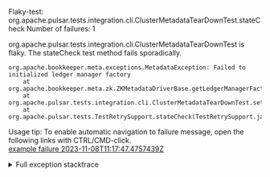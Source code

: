         
Flaky-test: org.apache.pulsar.tests.integration.cli.ClusterMetadataTearDownTest.stateCheck
Number of failures: 1

org.apache.pulsar.tests.integration.cli.ClusterMetadataTearDownTest is flaky. The stateCheck test method fails sporadically.

```
org.apache.bookkeeper.meta.exceptions.MetadataException: Failed to initialized ledger manager factory
	at org.apache.bookkeeper.meta.zk.ZKMetadataDriverBase.getLedgerManagerFactory(ZKMetadataDriverBase.java:262)
	at org.apache.pulsar.tests.integration.cli.ClusterMetadataTearDownTest.setup(ClusterMetadataTearDownTest.java:107)
	at org.apache.pulsar.tests.TestRetrySupport.stateCheck(TestRetrySupport.java:60)
```

Usage tip: To enable automatic navigation to failure message, open the following links with CTRL/CMD-click.  
[example failure 2023-11-08T11:17:47.4757439Z](https://github.com/apache/pulsar/actions/runs/6797173293/job/18479363687#step:12:6417)  


<details>
<summary>Full exception stacktrace</summary>
<code><pre>
org.apache.bookkeeper.meta.exceptions.MetadataException: Failed to initialized ledger manager factory
	at org.apache.bookkeeper.meta.zk.ZKMetadataDriverBase.getLedgerManagerFactory(ZKMetadataDriverBase.java:262)
	at org.apache.pulsar.tests.integration.cli.ClusterMetadataTearDownTest.setup(ClusterMetadataTearDownTest.java:107)
	at org.apache.pulsar.tests.TestRetrySupport.stateCheck(TestRetrySupport.java:60)
	at java.base/jdk.internal.reflect.NativeMethodAccessorImpl.invoke0(Native Method)
	at java.base/jdk.internal.reflect.NativeMethodAccessorImpl.invoke(NativeMethodAccessorImpl.java:77)
	at java.base/jdk.internal.reflect.DelegatingMethodAccessorImpl.invoke(DelegatingMethodAccessorImpl.java:43)
	at java.base/java.lang.reflect.Method.invoke(Method.java:568)
	at org.testng.internal.invokers.MethodInvocationHelper.invokeMethod(MethodInvocationHelper.java:139)
	at org.testng.internal.invokers.MethodInvocationHelper.invokeMethodConsideringTimeout(MethodInvocationHelper.java:69)
	at org.testng.internal.invokers.ConfigInvoker.invokeConfigurationMethod(ConfigInvoker.java:361)
	at org.testng.internal.invokers.ConfigInvoker.invokeConfigurations(ConfigInvoker.java:296)
	at org.testng.internal.invokers.TestInvoker.runConfigMethods(TestInvoker.java:823)
	at org.testng.internal.invokers.TestInvoker.invokeMethod(TestInvoker.java:590)
	at org.testng.internal.invokers.TestInvoker.retryFailed(TestInvoker.java:263)
	at org.testng.internal.invokers.MethodRunner.runInSequence(MethodRunner.java:62)
	at org.testng.internal.invokers.TestInvoker$MethodInvocationAgent.invoke(TestInvoker.java:969)
	at org.testng.internal.invokers.TestInvoker.invokeTestMethods(TestInvoker.java:194)
	at org.testng.internal.invokers.TestMethodWorker.invokeTestMethods(TestMethodWorker.java:148)
	at org.testng.internal.invokers.TestMethodWorker.run(TestMethodWorker.java:128)
	at java.base/java.util.ArrayList.forEach(ArrayList.java:1511)
	at org.testng.TestRunner.privateRun(TestRunner.java:829)
	at org.testng.TestRunner.run(TestRunner.java:602)
	at org.testng.SuiteRunner.runTest(SuiteRunner.java:437)
	at org.testng.SuiteRunner.runSequentially(SuiteRunner.java:431)
	at org.testng.SuiteRunner.privateRun(SuiteRunner.java:391)
	at org.testng.SuiteRunner.run(SuiteRunner.java:330)
	at org.testng.SuiteRunnerWorker.runSuite(SuiteRunnerWorker.java:52)
	at org.testng.SuiteRunnerWorker.run(SuiteRunnerWorker.java:95)
	at org.testng.TestNG.runSuitesSequentially(TestNG.java:1256)
	at org.testng.TestNG.runSuitesLocally(TestNG.java:1176)
	at org.testng.TestNG.runSuites(TestNG.java:1099)
	at org.testng.TestNG.run(TestNG.java:1067)
	at org.apache.maven.surefire.testng.TestNGExecutor.run(TestNGExecutor.java:308)
	at org.apache.maven.surefire.testng.TestNGXmlTestSuite.execute(TestNGXmlTestSuite.java:71)
	at org.apache.maven.surefire.testng.TestNGProvider.invoke(TestNGProvider.java:113)
	at org.apache.maven.surefire.booter.ForkedBooter.runSuitesInProcess(ForkedBooter.java:385)
	at org.apache.maven.surefire.booter.ForkedBooter.execute(ForkedBooter.java:162)
	at org.apache.maven.surefire.booter.ForkedBooter.run(ForkedBooter.java:507)
	at org.apache.maven.surefire.booter.ForkedBooter.main(ForkedBooter.java:495)
Caused by: java.io.IOException: org.apache.zookeeper.KeeperException$NoNodeException: KeeperErrorCode = NoNode for /ledgers/LAYOUT
	at org.apache.bookkeeper.meta.ZkLayoutManager.storeLedgerLayout(ZkLayoutManager.java:86)
	at org.apache.bookkeeper.meta.AbstractZkLedgerManagerFactory.createNewLMFactory(AbstractZkLedgerManagerFactory.java:337)
	at org.apache.bookkeeper.meta.AbstractZkLedgerManagerFactory.newLedgerManagerFactory(AbstractZkLedgerManagerFactory.java:180)
	at org.apache.bookkeeper.meta.zk.ZKMetadataDriverBase.getLedgerManagerFactory(ZKMetadataDriverBase.java:258)
	... 38 more
Caused by: org.apache.zookeeper.KeeperException$NoNodeException: KeeperErrorCode = NoNode for /ledgers/LAYOUT
	at org.apache.zookeeper.KeeperException.create(KeeperException.java:118)
	at org.apache.zookeeper.KeeperException.create(KeeperException.java:54)
	at org.apache.zookeeper.ZooKeeper.create(ZooKeeper.java:1347)
	at org.apache.bookkeeper.zookeeper.ZooKeeperClient.access$1901(ZooKeeperClient.java:70)
	at org.apache.bookkeeper.zookeeper.ZooKeeperClient$9.call(ZooKeeperClient.java:714)
	at org.apache.bookkeeper.zookeeper.ZooKeeperClient$9.call(ZooKeeperClient.java:708)
	at org.apache.bookkeeper.zookeeper.ZooWorker.syncCallWithRetries(ZooWorker.java:140)
	at org.apache.bookkeeper.zookeeper.ZooKeeperClient.create(ZooKeeperClient.java:708)
	at org.apache.bookkeeper.meta.ZkLayoutManager.storeLedgerLayout(ZkLayoutManager.java:81)
	... 41 more

</pre></code>
</details>

